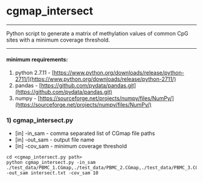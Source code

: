 # cgmap_intersect
----		
Python script to generate a matrix of methylation values of common CpG sites with a minimum coverage threshold.

----

#### minimum requirements:
1. python 2.7.11 - [https://www.python.org/downloads/release/python-2711/](https://www.python.org/downloads/release/python-2711/)
2. pandas - [https://github.com/pydata/pandas.git](https://github.com/pydata/pandas.git)
4. numpy - [https://sourceforge.net/projects/numpy/files/NumPy/](https://sourceforge.net/projects/numpy/files/NumPy/)

### 1) cgmap_intersect.py

* [in] -in_sam - comma separated list of CGmap file paths
* [in] -out_sam - output file name
* [in] -cov_sam - minimum coverage threshold

```
cd <cgmap_intersect.py path>
python cgmap_intersect.py -in_sam ./test_data/PBMC_1.CGmap,./test_data/PBMC_2.CGmap,./test_data/PBMC_3.CGmap,./test_data/PBMC_4.CGmap,./test_data/PBMC_5.CGmap,./test_data/PBMC_6.CGmap -out_sam intersect.txt -cov_sam 10
```
